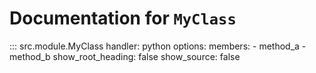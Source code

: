 # Documentation for `MyClass`

::: src.module.MyClass
    handler: python
    options:
      members:
        - method_a
        - method_b
      show_root_heading: false
      show_source: false
